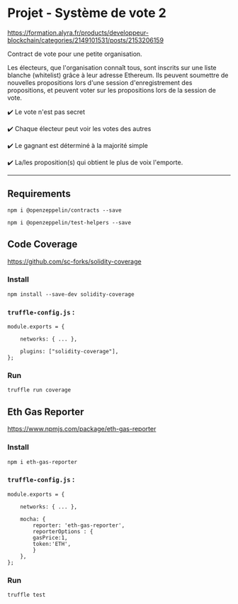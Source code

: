 # Projet - Système de vote 2

https://formation.alyra.fr/products/developpeur-blockchain/categories/2149101531/posts/2153206159

Contract de vote pour une petite organisation.

Les électeurs, que l'organisation connaît tous, sont inscrits sur une liste blanche (whitelist) grâce à leur adresse Ethereum. Ils peuvent soumettre de nouvelles propositions lors d'une session d'enregistrement des propositions, et peuvent voter sur les propositions lors de la session de vote.

✔️ Le vote n'est pas secret

✔️ Chaque électeur peut voir les votes des autres

✔️ Le gagnant est déterminé à la majorité simple

✔️ La/les proposition(s) qui obtient le plus de voix l'emporte.

---

## Requirements 

    npm i @openzeppelin/contracts --save

    npm i @openzeppelin/test-helpers --save

## Code Coverage 

https://github.com/sc-forks/solidity-coverage

### Install

    npm install --save-dev solidity-coverage

### `truffle-config.js` : 

    module.exports = {

        networks: { ... },

        plugins: ["solidity-coverage"],
    };

### Run 

    truffle run coverage

## Eth Gas Reporter

https://www.npmjs.com/package/eth-gas-reporter

### Install

    npm i eth-gas-reporter

### `truffle-config.js` : 

    module.exports = {

        networks: { ... },

        mocha: {
            reporter: 'eth-gas-reporter',
            reporterOptions : { 
            gasPrice:1,
            token:'ETH',
            }
        },
    };

### Run 

    truffle test

